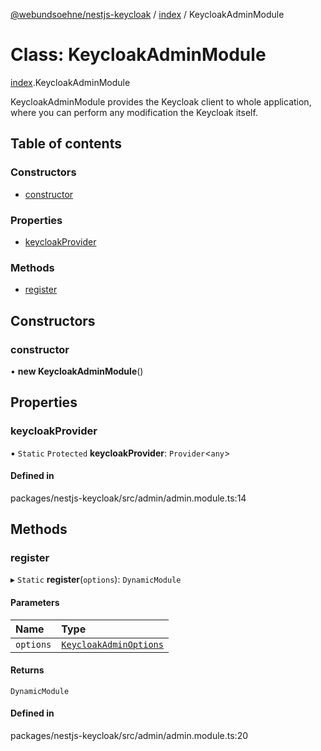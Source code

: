 [@webundsoehne/nestjs-keycloak](../README.md) / [index](../modules/index.md) / KeycloakAdminModule

# Class: KeycloakAdminModule

[index](../modules/index.md).KeycloakAdminModule

KeycloakAdminModule provides the Keycloak client to whole application, where you can perform any modification the Keycloak itself.

## Table of contents

### Constructors

- [constructor](index.KeycloakAdminModule.md#constructor)

### Properties

- [keycloakProvider](index.KeycloakAdminModule.md#keycloakprovider)

### Methods

- [register](index.KeycloakAdminModule.md#register)

## Constructors

### constructor

• **new KeycloakAdminModule**()

## Properties

### keycloakProvider

▪ `Static` `Protected` **keycloakProvider**: `Provider`<`any`\>

#### Defined in

packages/nestjs-keycloak/src/admin/admin.module.ts:14

## Methods

### register

▸ `Static` **register**(`options`): `DynamicModule`

#### Parameters

| Name      | Type                                                                  |
| :-------- | :-------------------------------------------------------------------- |
| `options` | [`KeycloakAdminOptions`](../interfaces/index.KeycloakAdminOptions.md) |

#### Returns

`DynamicModule`

#### Defined in

packages/nestjs-keycloak/src/admin/admin.module.ts:20
